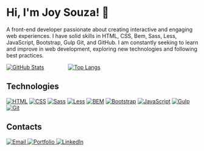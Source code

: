 ### <div align="center">
  <h1>Hi, I'm Joy Souza! 👋</h1>
</div>

A front-end developer passionate about creating interactive and engaging web experiences. I have solid skills in HTML, CSS, Bem, Sass, Less, JavaScript, Bootstrap, Gulp Git, and GitHub. I am constantly seeking to learn and improve in web development, exploring new technologies and following best practices.

[![GitHub Stats](https://github-readme-stats.vercel.app/api?username=jooysoouzaa&show_icons=true&theme=radical&bg_color=1b1b1b&title_color=ccb0ab&icon_color=ccb0ab&text_color=ccb0ab&border_color=ccb0ab)](https://github.com/jooysoouzaa)&nbsp;&nbsp;&nbsp;&nbsp;&nbsp;&nbsp;&nbsp;&nbsp;&nbsp;&nbsp;&nbsp;&nbsp;&nbsp;&nbsp;&nbsp;&nbsp;[![Top Langs](https://github-readme-stats.vercel.app/api/top-langs/?username=jooysoouzaa&layout=compact&theme=radical&bg_color=1b1b1b&title_color=ccb0ab&text_color=ccb0ab&border_color=ccb0ab)](https://github.com/jooysoouzaa)





## Technologies 
[![HTML](https://img.shields.io/badge/-HTML-ccb0ab?style=for-the-badge&logo=html5&logoColor=1b1b1b)](#)
[![CSS](https://img.shields.io/badge/-CSS-ccb0ab?style=for-the-badge&logo=css3&logoColor=1b1b1b)](#)
[![Sass](https://img.shields.io/badge/-Sass-ccb0ab?style=for-the-badge&logo=sass&logoColor=1b1b1b)](#)
[![Less](https://img.shields.io/badge/-Less-ccb0ab?style=for-the-badge&logo=less&logoColor=1b1b1b)](#)
[![BEM](https://img.shields.io/badge/-BEM-ccb0ab?style=for-the-badge&logo=html5&logoColor=1b1b1b)](#)
[![Bootstrap](https://img.shields.io/badge/-Bootstrap-ccb0ab?style=for-the-badge&logo=bootstrap&logoColor=1b1b1b)](#)
[![JavaScript](https://img.shields.io/badge/-JavaScript-ccb0ab?style=for-the-badge&logo=javascript&logoColor=1b1b1b)](#)
[![Gulp](https://img.shields.io/badge/-Gulp-ccb0ab?style=for-the-badge&logo=gulp&logoColor=1b1b1b)](#)
[![Git](https://img.shields.io/badge/-Git-ccb0ab?style=for-the-badge&logo=git&logoColor=1b1b1b)](#)


## Contacts
<div>
  <a href="mailto:joysouza.contato@gmail.com">
    <img src="https://img.shields.io/badge/Email-joysouza.contato%40gmail.com-1b1b1b?style=for-the-badge&logo=mail&logoColor=ccb0ab" alt="Email">
  </a>
  <a href="https://joysouza.vercel.app/">
    <img src="https://img.shields.io/badge/Portfolio-joysouza.vercel.app-1b1b1b?style=for-the-badge&logo=vercel&logoColor=ccb0ab" alt="Portfolio">
  </a>
  <a href="https://www.linkedin.com/in/jooyaraujo/">
    <img src="https://img.shields.io/badge/LinkedIn-jooyaraujo-1b1b1b?style=for-the-badge&logo=linkedin&logoColor=ccb0ab" alt="LinkedIn">
  </a>
</div>





